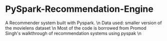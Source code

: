 # PySpark-Recommendation-Engine
A Recommender system built with Pyspark. \n
Data used: smaller version of the movielens dataset \n
Most of the code is borrowed from Promod Singh's walkthrough of recommendation systems using pyspak \n
